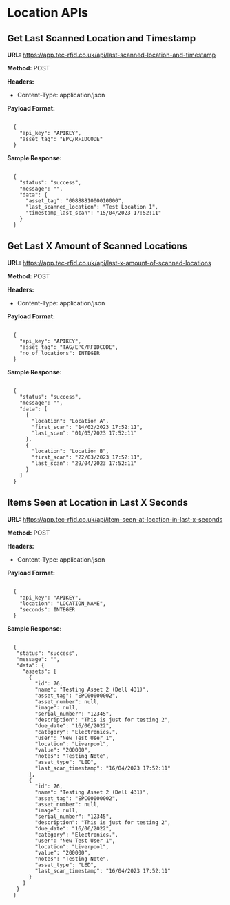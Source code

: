 # Location APIs

## Get Last Scanned Location and Timestamp

**URL:** https://app.tec-rfid.co.uk/api/last-scanned-location-and-timestamp

**Method:** POST

**Headers:** 
 - Content-Type: application/json

**Payload Format:**

```

  {
    "api_key": "APIKEY",
    "asset_tag": "EPC/RFIDCODE"
  }

```

**Sample Response:**

```

  {
    "status": "success",
    "message": "",
    "data": {
      "asset_tag": "0088881000010000",
      "last_scanned_location": "Test Location 1",
      "timestamp_last_scan": "15/04/2023 17:52:11"
    }
  }

```

## Get Last X Amount of Scanned Locations

**URL:** https://app.tec-rfid.co.uk/api/last-x-amount-of-scanned-locations

**Method:** POST

**Headers:** 
 - Content-Type: application/json

**Payload Format:**

```

  {
    "api_key": "APIKEY",
    "asset_tag": "TAG/EPC/RFIDCODE",
    "no_of_locations": INTEGER
  }

```

**Sample Response:**

```

  {
    "status": "success",
    "message": "",
    "data": [
      {
        "location": "Location A",
        "first_scan": "14/02/2023 17:52:11",
        "last_scan": "01/05/2023 17:52:11"
      },
      {
        "location": "Location B",
        "first_scan": "22/03/2023 17:52:11",
        "last_scan": "29/04/2023 17:52:11"
      }
    ]
  }

```

## Items Seen at Location in Last X Seconds

**URL:** https://app.tec-rfid.co.uk/api/item-seen-at-location-in-last-x-seconds

**Method:** POST

**Headers:** 
 - Content-Type: application/json

**Payload Format:**

```

  {
    "api_key": "APIKEY",
    "location": "LOCATION_NAME",
    "seconds": INTEGER
  }

```

**Sample Response:**

```

  {
   "status": "success",
   "message": "",
   "data": {
     "assets": [
       {
         "id": 76,
         "name": "Testing Asset 2 (Dell 431)",
         "asset_tag": "EPC00000002",
         "asset_number": null,
         "image": null,
         "serial_number": "12345",
         "description": "This is just for testing 2",
         "due_date": "16/06/2022",
         "category": "Electronics.",
         "user": "New Test User 1",
         "location": "Liverpool",
         "value": "200000",
         "notes": "Testing Note",
         "asset_type": "LED",
         "last_scan_timestamp": "16/04/2023 17:52:11"
       },
       {
         "id": 76,
         "name": "Testing Asset 2 (Dell 431)",
         "asset_tag": "EPC00000002",
         "asset_number": null,
         "image": null,
         "serial_number": "12345",
         "description": "This is just for testing 2",
         "due_date": "16/06/2022",
         "category": "Electronics.",
         "user": "New Test User 1",
         "location": "Liverpool",
         "value": "200000",
         "notes": "Testing Note",
         "asset_type": "LED",
         "last_scan_timestamp": "16/04/2023 17:52:11"
       }
     ]
   }
  }

```
